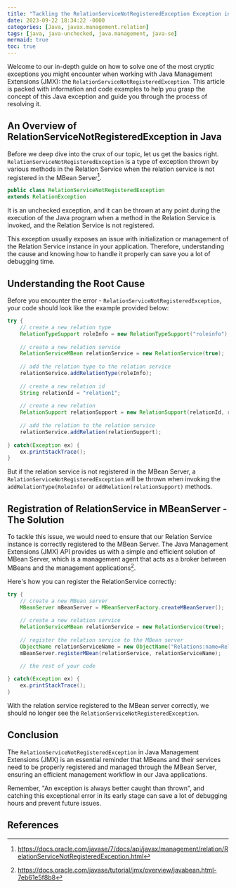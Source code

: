 ```yaml
---
title: "Tackling the RelationServiceNotRegisteredException Exception in Java"
date: 2023-09-22 18:34:22 -0000
categories: [Java, javax.management.relation]
tags: [java, java-unchecked, java.management, java-se]
mermaid: true
toc: true
---
```



Welcome to our in-depth guide on how to solve one of the most cryptic exceptions you might encounter when working with Java Management Extensions (JMX): the `RelationServiceNotRegisteredException`. This article is packed with information and code examples to help you grasp the concept of this Java exception and guide you through the process of resolving it.

## An Overview of RelationServiceNotRegisteredException in Java

Before we deep dive into the crux of our topic, let us get the basics right. `RelationServiceNotRegisteredException` is a type of exception thrown by various methods in the Relation Service when the relation service is not registered in the MBean Server[^1^].

```java
public class RelationServiceNotRegisteredException
extends RelationException
```

It is an unchecked exception, and it can be thrown at any point during the execution of the Java program when a method in the Relation Service is invoked, and the Relation Service is not registered.

This exception usually exposes an issue with initialization or management of the Relation Service instance in your application. Therefore, understanding the cause and knowing how to handle it properly can save you a lot of debugging time.

## Understanding the Root Cause

Before you encounter the error - `RelationServiceNotRegisteredException`, your code should look like the example provided below:

```java
try {
    // create a new relation type
    RelationTypeSupport roleInfo = new RelationTypeSupport("roleinfo");
    
    // create a new relation service
    RelationServiceMBean relationService = new RelationService(true);
    
    // add the relation type to the relation service
    relationService.addRelationType(roleInfo);
    
    // create a new relation id
    String relationId = "relation1";
   
    // create a new relation
    RelationSupport relationSupport = new RelationSupport(relationId, relationService, roleInfo.getRelationTypeName(), roleInfo.getRoleList());
    
    // add the relation to the relation service
    relationService.addRelation(relationSupport);
    
} catch(Exception ex) {
    ex.printStackTrace();
}
```

But if the relation service is not registered in the MBean Server, a `RelationServiceNotRegisteredException` will be thrown when invoking the `addRelationType(RoleInfo)` or `addRelation(relationSupport)` methods.

## Registration of RelationService in MBeanServer - The Solution

To tackle this issue, we would need to ensure that our Relation Service instance is correctly registered to the MBean Server. The Java Management Extensions (JMX) API provides us with a simple and efficient solution of MBean Server, which is a management agent that acts as a broker between MBeans and the management applications[^2^].

Here's how you can register the RelationService correctly:

```java
try {
    // create a new MBean server
    MBeanServer mBeanServer = MBeanServerFactory.createMBeanServer();
    
    // create a new relation service
    RelationServiceMBean relationService = new RelationService(true);
    
    // register the relation service to the MBean server
    ObjectName relationServiceName = new ObjectName("Relations:name=RelationService");
    mBeanServer.registerMBean(relationService, relationServiceName);

    // the rest of your code
   
} catch(Exception ex) {
    ex.printStackTrace();
}
```
With the relation service registered to the MBean server correctly, we should no longer see the `RelationServiceNotRegisteredException`.

## Conclusion 

The `RelationServiceNotRegisteredException` in Java Management Extensions (JMX) is an essential reminder that MBeans and their services need to be properly registered and managed through the MBean Server, ensuring an efficient management workflow in our Java applications.

Remember, "An exception is always better caught than thrown", and catching this exceptional error in its early stage can save a lot of debugging hours and prevent future issues.

## References 

[^1^]: https://docs.oracle.com/javase/7/docs/api/javax/management/relation/RelationServiceNotRegisteredException.html 
[^2^]: https://docs.oracle.com/javase/tutorial/jmx/overview/javabean.html-7eb61e5f8b8
